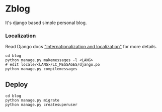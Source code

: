 # Zblog

It's django based simple personal blog.

### Localization

Read Django docs ["Internationalization and localization"](https://docs.djangoproject.com/en/2.2/topics/i18n/) for more details.

```shell script
cd blog
python manage.py makemessages -l <LANG>
# edit locale/<LANG>/LC_MESSAGES/django.po
python manage.py compilemessages
```

## Deploy

```shell script
cd blog
python manage.py migrate
python manage.py createsuperuser
```

